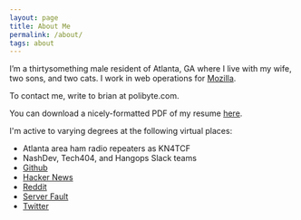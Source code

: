 ```yaml
---
layout: page
title: About Me
permalink: /about/
tags: about
---
```



I’m a thirtysomething male resident of Atlanta, GA where I live with my wife, two sons, and two cats. I work in web operations for [Mozilla](https://www.mozilla.org/).

To contact me, write to brian at polibyte.com.

You can download a nicely-formatted PDF of my resume [here](/files/resume.pdf).

I'm active to varying degrees at the following virtual places:

*  Atlanta area ham radio repeaters as KN4TCF
*  NashDev, Tech404, and Hangops Slack teams
*  [Github](http://github.com/sciurus)
*  [Hacker News](http://news.ycombinator.com/user?id=sciurus)
*  [Reddit](https://www.reddit.com/user/puerexmachina/)
*  [Server Fault](http://serverfault.com/users/71515/sciurus)
*  [Twitter](https://twitter.com/sciurus)
